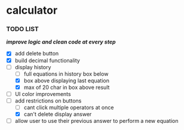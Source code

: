 # calculator

### TODO LIST

**_improve logic and clean code at every step_**

- [x] add delete button
- [x] build decimal functionality
- [ ] display history
  - [ ] full equations in history box below
  - [x] box above displaying last equation
  - [x] max of 20 char in box above result
- [ ] UI color improvements
- [ ] add restrictions on buttons
  - [ ] cant click multiple operators at once
  - [x] can't delete display answer
- [ ] allow user to use their previous answer to perform a new equation
